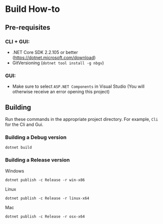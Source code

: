 # Build How-to

## Pre-requisites

### CLI + GUI:
- .NET Core SDK 2.2.105 or better (https://dotnet.microsoft.com/download)
- GitVersioning (```dotnet tool install -g nbgv```)

### GUI: 
- Make sure to select ```ASP.NET Components``` in Visual Studio (You will otherwise receive an error opening this project)

## Building

Run these commands in the appropriate project directory.  For example, ```Cli``` for the Cli and Gui.

### Building a Debug version

```
dotnet build
```

### Building a Release version

Windows
```
dotnet publish -c Release -r win-x86
```

Linux
```
dotnet publish -c Release -r linux-x64
```

Mac
```
dotnet publish -c Release -r osx-x64
```